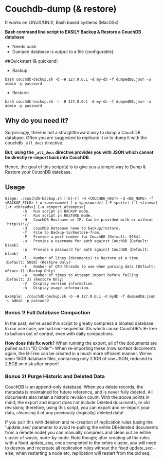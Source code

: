 Couchdb-dump (& restore)
============

It works on LINUX/UNIX, Bash based systems (MacOSx)

**Bash command line script to EASILY Backup & Restore a CouchDB database**

 * Needs bash
 * Dumped database is output to a file (configurable).

##Quickstart (& quickend)
* Backup:

```bash couchdb-backup.sh -b -H 127.0.0.1 -d my-db -f dumpedDB.json -u admin -p password```

* Restore:

```bash couchdb-backup.sh -r -H 127.0.0.1 -d my-db -f dumpedDB.json -u admin -p password```

## Why do you need it?
Surprisingly, there is not a straightforward way to dump a CouchDB database. Often you are suggested to replicate it or to dump it with the couchdb `_all_docs` directive.

**But, using the `_all_docs` directive provides you with JSON which cannot be directly re-import back into CouchDB**.

Hence, the goal of this script(s) is to give you a simple way to Dump & Restore your CouchDB database.

## Usage
```
Usage: ./couchdb-backup.sh [-b|-r] -H <COUCHDB_HOST> -d <DB_NAME> -f <BACKUP_FILE> [-u <username>] [-p <password>] [-P <port>] [-l <lines>] [-t <threads>] [-a <import_attempts>]
        -b   Run script in BACKUP mode.
        -r   Run script in RESTORE mode.
        -H   CouchDB Hostname or IP. Can be provided with or without 'http(s)://'
        -d   CouchDB Database name to backup/restore.
        -f   File to Backup-to/Restore-from.
        -P   Provide a port number for CouchDB [Default: 5984]
        -u   Provide a username for auth against CouchDB [Default: blank]
        -p   Provide a password for auth against CouchDB [Default: blank]
        -l   Number of lines (documents) to Restore at a time. [Default: 5000] (Restore Only)
        -t   Number of CPU threads to use when parsing data [Default: nProcs-1] (Backup Only)
        -a   Number of times to Attempt import before failing [Default: 3] (Restore Only)
        -V   Display version information.
        -h   Display usage information.

Example: ./couchdb-backup.sh -b -H 127.0.0.1 -d mydb -f dumpedDB.json -u admin -p password
```

### Bonus 1! Full Database Compaction
In the past, we've used this script to greatly compress a bloated database.
In our use case, we had non-sequential IDs which cause CouchDB's B-Tree to balloon out of control, even with daily compactions.

**How does this fix work?**
When running the export, all of the documents are pulled out in "ID Order"- When re-importing these (now sorted) documents again, the B-Tree can be created in a much more efficient manner. We've seen 15GB database files, containing only 2.1GB of raw JSON, reduced to 2.5GB on disk after import!

### Bonus 2! Purge Historic and Deleted Data
CouchDB is an append-only database. When you delete records, the metadata is maintained for future reference, and is never fully deleted. All documents also retain a historic revision count.
With the above points in mind; the export and import does not include Deleted documents, or old revisions; therefore, using this script, you can export and re-import your data, cleansing it of any previously (logically) deleted data!

If you pair this with deletion and re-creation of replication rules (using the 'update_seq' parameter to avoid re-pulling the entire DB/deleted documents from a remote node) you can manually compress and clean out an entire cluster of waste, node-by-node.
Note though; after creating all the rules with a fixed update_seq, once completed to the entire cluster, you will need to destroy and recereate all replication rules without the fixed update_seq - else, when restarting a node etc, replication will restart from the old seq.
